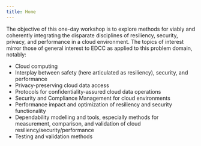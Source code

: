 ```yaml
---
title: Home
---
```


The objective of this one-day workshop is to explore methods for viably and coherently integrating the disparate disciplines of resiliency, security, privacy, and performance in a cloud environment. The topics of interest mirror those of general interest to EDCC as applied to this problem domain, notably:

* Cloud computing
* Interplay between safety (here articulated as resiliency), security, and performance
* Privacy-preserving cloud data access
* Protocols for confidentiality-assured cloud data operations
* Security and Compliance Management for cloud environments
* Performance impact and optimization of resiliency and security functionality
* Dependability modelling and tools, especially methods for measurement, comparison, and validation of cloud resiliency/security/performance
* Testing and validation methods
